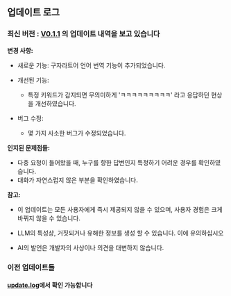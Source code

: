 ## 업데이트 로그

### 최신 버전 : [V0.1.1](./updates/0.1.0.md) 의 업데이트 내역을 보고 있습니다

**변경 사항:**

- 새로운 기능: 구자라트어 언어 번역 기능이 추가되었습니다.

- 개선된 기능:
  - 특정 키워드가 감지되면 무의미하게 'ㅋㅋㅋㅋㅋㅋㅋㅋㅋ' 라고 응답하던 현상을 개선하였습니다.
- 버그 수정:
  - 몇 가지 사소한 버그가 수정되었습니다.

**인지된 문제점들:**

- 다중 요청이 들어왔을 때, 누구를 향한 답변인지 특정하기 어려운 경우를 확인하였습니다.
- 대화가 자연스럽지 않은 부분을 확인하였습니다.

**참고:**

- 이 업데이트는 모든 사용자에게 즉시 제공되지 않을 수 있으며, 사용자 경험은 크게 바뀌지 않을 수 있습니다.

- LLM의 특성상, 거짓되거나 유해한 정보를 생성 할 수 있습니다. 이에 유의하십시오
- AI의 발언은 개발자의 사상이나 의견을 대변하지 않습니다.

### 이전 업데이트들

#### [update.log](./updates)에서 확인 가능합니다
